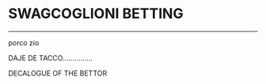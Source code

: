 # SWAGCOGLIONI BETTING
-----------------------------------------
<meta name="google-site-verification" content="4Vgce-xqCygkCEejsRaVZ8_0TCT43uZDvmQzbJT0F08" />
porco zio

DAJE DE TACCO...............

DECALOGUE OF THE BETTOR
